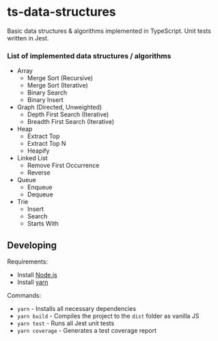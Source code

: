 # ts-data-structures

Basic data structures & algorithms implemented in TypeScript. Unit tests written in Jest.

### List of implemented data structures / algorithms

- Array
  - Merge Sort (Recursive)
  - Merge Sort (Iterative)
  - Binary Search
  - Binary Insert
- Graph (Directed, Unweighted)
  - Depth First Search (Iterative)
  - Breadth First Search (Iterative)
- Heap
  - Extract Top
  - Extract Top N
  - Heapify
- Linked List
  - Remove First Occurrence
  - Reverse
- Queue
  - Enqueue
  - Dequeue
- Trie
  - Insert
  - Search
  - Starts With

## Developing

Requirements:

- Install [Node.js](https://nodejs.org/en/download/)
- Install [yarn](https://yarnpkg.com/)

Commands:

- `yarn` - Installs all necessary dependencies
- `yarn build` - Compiles the project to the `dist` folder as vanilla JS
- `yarn test` - Runs all Jest unit tests
- `yarn coverage` - Generates a test coverage report

